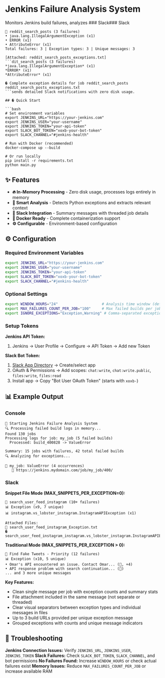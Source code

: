 # Jenkins Failure Analysis System

Monitors Jenkins build failures, analyzes ### Slack### Slack
```
🔴 reddit_search_posts (3 failures)
• java.lang.IllegalArgumentException (x1)
• ERROR (x1)
• AttributeError (x1)
Total failures: 3 | Exception types: 3 | Unique messages: 3

[Attached: reddit_search_posts_exceptions.txt]
```dit_search_posts (3 failures)
*java.lang.IllegalArgumentException* (x1)
*ERROR* (x1)
*AttributeError* (x1)

� Complete exception details for job reddit_search_posts
reddit_search_posts_exceptions.txt
```sends detailed Slack notifications with zero disk usage.

## � Quick Start

```bash
# Set environment variables
export JENKINS_URL="https://your-jenkins.com"
export JENKINS_USER="your-username"  
export JENKINS_TOKEN="your-api-token"
export SLACK_BOT_TOKEN="xoxb-your-bot-token"
export SLACK_CHANNEL="#jenkins-health"

# Run with Docker (recommended)
docker-compose up --build

# Or run locally
pip install -r requirements.txt
python main.py
```

## ✨ Features

- **🔥 In-Memory Processing** - Zero disk usage, processes logs entirely in memory
- **🎯 Smart Analysis** - Detects Python exceptions and extracts relevant context
- **💬 Slack Integration** - Summary messages with threaded job details  
- **🐳 Docker Ready** - Complete containerization support
- **⚙️ Configurable** - Environment-based configuration

## ⚙️ Configuration

### Required Environment Variables

```bash
export JENKINS_URL="https://your-jenkins.com"
export JENKINS_USER="your-username"  
export JENKINS_TOKEN="your-api-token"
export SLACK_BOT_TOKEN="xoxb-your-bot-token"
export SLACK_CHANNEL="#jenkins-health"
```

### Optional Settings

```bash
export WINDOW_HOURS="24"                    # Analysis time window (default: 24 hours)
export MAX_FAILURES_COUNT_PER_JOB="100"     # Max failed builds per job (default: 100)
export IGNORE_EXCEPTIONS="Exception,Warning" # Comma-separated exception types to ignore
```

### Setup Tokens

**Jenkins API Token:**
1. Jenkins → User Profile → Configure → API Token → Add new Token

**Slack Bot Token:**
1. [Slack App Directory](https://api.slack.com/apps) → Create/select app
2. OAuth & Permissions → Add scopes: `chat:write`, `chat:write.public`, `files:write`, `files:read`
3. Install app → Copy "Bot User OAuth Token" (starts with `xoxb-`)

## 📊 Example Output

### Console
```
🚀 Starting Jenkins Failure Analysis System
🔍 Processing failed build logs in memory...
Found 130 jobs
Processing logs for job: my_job (5 failed builds)
  Processed: build_400828 -> ValueError
  
Summary: 15 jobs with failures, 42 total failed builds
🔍 Analyzing for exceptions...

🔴 my_job: ValueError (4 occurrences)
   🔗 https://jenkins.mydomain.com/job/my_job/400/
```

### Slack
**Snippet File Mode (MAX_SNIPPETS_PER_EXCEPTION=0):**
```
🔴 search_user_feed_instagram (10+ failures)
📊 Exception (x9, 7 unique)
📊 instagram.vs_lobster_instagram.InstagramAPIException (x1)

Attached Files:
📎 search_user_feed_instagram_Exception.txt
� search_user_feed_instagram_instagram.vs_lobster_instagram.InstagramAPIException.txt
```

**Traditional Mode (MAX_SNIPPETS_PER_EXCEPTION > 0):**
```
🔴 Find Fake Tweets - Priority (12 failures)
📊 Exception (x10, 5 unique)
• Omar's API encountered an issue. Contact Omar... (🔗, +4)
• API response problem with search continuation... (🔗)
... and 3 more unique messages
```

**Key Features:**
- Clean single message per job with exception counts and summary stats
- File attachment included in the same message (not separate or threaded)
- Clear visual separators between exception types and individual messages in files
- Up to 3 build URLs provided per unique exception message
- Grouped exceptions with counts and unique message indicators

## 🐛 Troubleshooting

**Jenkins Connection Issues:** Verify `JENKINS_URL`, `JENKINS_USER`, `JENKINS_TOKEN`
**Slack Failures:** Check `SLACK_BOT_TOKEN`, `SLACK_CHANNEL`, and bot permissions
**No Failures Found:** Increase `WINDOW_HOURS` or check actual failures exist
**Memory Issues:** Reduce `MAX_FAILURES_COUNT_PER_JOB` or increase available RAM
